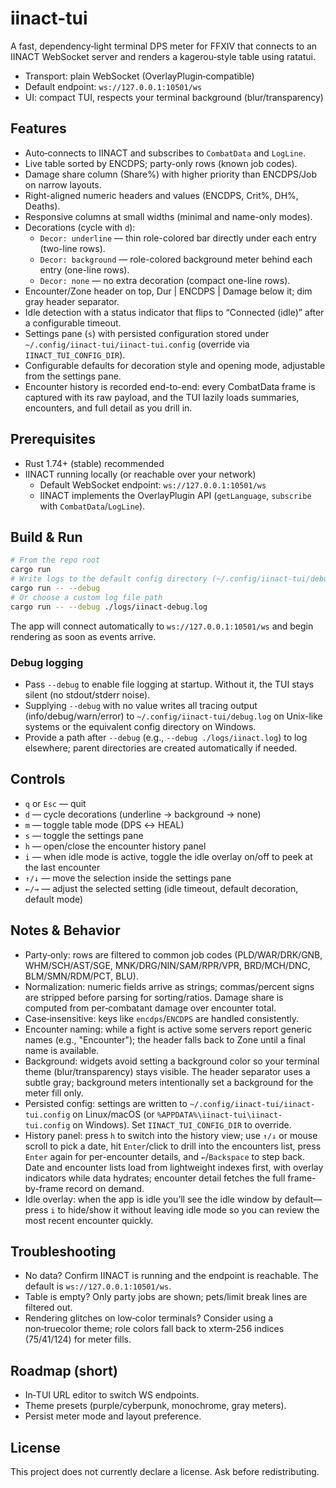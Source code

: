 # iinact-tui

A fast, dependency‑light terminal DPS meter for FFXIV that connects to an IINACT WebSocket server and renders a kagerou‑style table using ratatui.

- Transport: plain WebSocket (OverlayPlugin‑compatible)
- Default endpoint: `ws://127.0.0.1:10501/ws`
- UI: compact TUI, respects your terminal background (blur/transparency)

## Features
- Auto‑connects to IINACT and subscribes to `CombatData` and `LogLine`.
- Live table sorted by ENCDPS; party-only rows (known job codes).
- Damage share column (Share%) with higher priority than ENCDPS/Job on narrow layouts.
- Right-aligned numeric headers and values (ENCDPS, Crit%, DH%, Deaths).
- Responsive columns at small widths (minimal and name-only modes).
- Decorations (cycle with `d`):
  - `Decor: underline` — thin role-colored bar directly under each entry (two-line rows).
  - `Decor: background` — role-colored background meter behind each entry (one-line rows).
  - `Decor: none` — no extra decoration (compact one-line rows).
- Encounter/Zone header on top, Dur | ENCDPS | Damage below it; dim gray header separator.
- Idle detection with a status indicator that flips to “Connected (idle)” after a configurable timeout.
- Settings pane (`s`) with persisted configuration stored under `~/.config/iinact-tui/iinact-tui.config` (override via `IINACT_TUI_CONFIG_DIR`).
- Configurable defaults for decoration style and opening mode, adjustable from the settings pane.
- Encounter history is recorded end-to-end: every CombatData frame is captured with its raw payload, and the TUI lazily loads summaries, encounters, and full detail as you drill in.

## Prerequisites
- Rust 1.74+ (stable) recommended
- IINACT running locally (or reachable over your network)
  - Default WebSocket endpoint: `ws://127.0.0.1:10501/ws`
  - IINACT implements the OverlayPlugin API (`getLanguage`, `subscribe` with `CombatData`/`LogLine`).

## Build & Run
```bash
# From the repo root
cargo run
# Write logs to the default config directory (~/.config/iinact-tui/debug.log)
cargo run -- --debug
# Or choose a custom log file path
cargo run -- --debug ./logs/iinact-debug.log
```
The app will connect automatically to `ws://127.0.0.1:10501/ws` and begin rendering as soon as events arrive.

### Debug logging
- Pass `--debug` to enable file logging at startup. Without it, the TUI stays silent (no stdout/stderr noise).
- Supplying `--debug` with no value writes all tracing output (info/debug/warn/error) to `~/.config/iinact-tui/debug.log` on Unix-like systems or the equivalent config directory on Windows.
- Provide a path after `--debug` (e.g., `--debug ./logs/iinact.log`) to log elsewhere; parent directories are created automatically if needed.

## Controls
- `q` or `Esc` — quit
- `d` — cycle decorations (underline → background → none)
- `m` — toggle table mode (DPS ↔ HEAL)
- `s` — toggle the settings pane
- `h` — open/close the encounter history panel
- `i` — when idle mode is active, toggle the idle overlay on/off to peek at the last encounter
- `↑/↓` — move the selection inside the settings pane
- `←/→` — adjust the selected setting (idle timeout, default decoration, default mode)

## Notes & Behavior
- Party‑only: rows are filtered to common job codes (PLD/WAR/DRK/GNB, WHM/SCH/AST/SGE, MNK/DRG/NIN/SAM/RPR/VPR, BRD/MCH/DNC, BLM/SMN/RDM/PCT, BLU).
- Normalization: numeric fields arrive as strings; commas/percent signs are stripped before parsing for sorting/ratios. Damage share is computed from per‑combatant damage over encounter total.
- Case‑insensitive: keys like `encdps`/`ENCDPS` are handled consistently.
- Encounter naming: while a fight is active some servers report generic names (e.g., "Encounter"); the header falls back to Zone until a final name is available.
- Background: widgets avoid setting a background color so your terminal theme (blur/transparency) stays visible. The header separator uses a subtle gray; background meters intentionally set a background for the meter fill only.
- Persisted config: settings are written to `~/.config/iinact-tui/iinact-tui.config` on Linux/macOS (or `%APPDATA%\iinact-tui\iinact-tui.config` on Windows). Set `IINACT_TUI_CONFIG_DIR` to override.
- History panel: press `h` to switch into the history view; use `↑/↓` or mouse scroll to pick a date, hit `Enter`/click to drill into the encounters list, press `Enter` again for per-encounter details, and `←`/`Backspace` to step back. Date and encounter lists load from lightweight indexes first, with overlay indicators while data hydrates; encounter detail fetches the full frame-by-frame record on demand.
- Idle overlay: when the app is idle you’ll see the idle window by default—press `i` to hide/show it without leaving idle mode so you can review the most recent encounter quickly.

## Troubleshooting
- No data? Confirm IINACT is running and the endpoint is reachable. The default is `ws://127.0.0.1:10501/ws`.
- Table is empty? Only party jobs are shown; pets/limit break lines are filtered out.
- Rendering glitches on low‑color terminals? Consider using a non‑truecolor theme; role colors fall back to xterm‑256 indices (75/41/124) for meter fills.

## Roadmap (short)
- In‑TUI URL editor to switch WS endpoints.
- Theme presets (purple/cyberpunk, monochrome, gray meters).
- Persist meter mode and layout preference.

## License
This project does not currently declare a license. Ask before redistributing.
